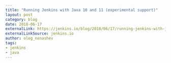 ```yaml
---
title: "Running Jenkins with Java 10 and 11 (experimental support)"
layout: post
category: blog
date: 2018-06-17
externalLink: https://jenkins.io/blog/2018/06/17/running-jenkins-with-java10-11/
externalLinkSource: jenkins.io
author: oleg_nenashev
tags:
- jenkins
- java
---
```

